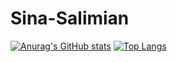 # Sina-Salimian
[![Anurag's GitHub stats](https://github-readme-stats.vercel.app/api?username=salsina&theme=calm&count_private=true&show_icons=true&include_all_commits=true)](https://github.com/anuraghazra/github-readme-stats) 
[![Top Langs](https://github-readme-stats.vercel.app/api/top-langs/?username=salsina&layout=compact&langs_count=9&hide=css,html,jupyter%20notebook,tex&theme=calm)](https://github.com/anuraghazra/github-readme-stats)
